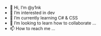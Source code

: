 - 👋 Hi, I’m @y1nk
- 👀 I’m interested in dev
- 🌱 I’m currently learning C# & CSS
- 💞️ I’m looking to learn how to collaborate ...
- 📫 How to reach me ...

<!---
y1nk/y1nk is a ✨ special ✨ repository because its `README.md` (this file) appears on your GitHub profile.
You can click the Preview link to take a look at your changes.
--->
